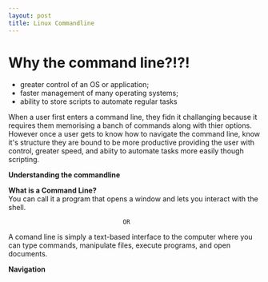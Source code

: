 ```yaml
---
layout: post
title: Linux Commandline
---
```


# Why the command line?!?!
- greater control of an OS or application;
- faster management of many operating systems;
- ability to store scripts to automate regular tasks

When a user first enters a command line, they fidn it challanging because it requires them memorising a banch of commands
along with thier options. However once a user gets to know how to navigate the command line, know it's structure they are 
bound to be more productive providing the user with control, greater speed, and abiity to automate tasks more easily though
scripting.

**Understanding the commandline**

**What is a Command Line?**<br>
You can call it a program that opens a window and lets you interact with the shell. 

                                    OR

A comand line is simply a text-based interface to the computer where you can type commands, manipulate files, execute programs, and open documents.

**Navigation**

